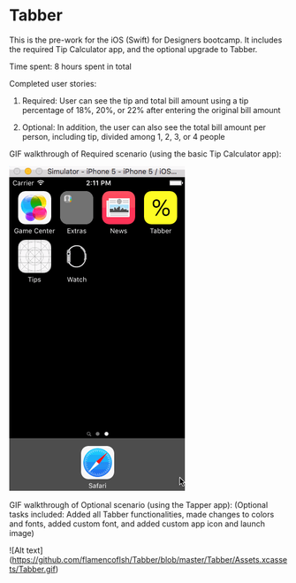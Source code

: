 # Tabber

This is the pre-work for the iOS (Swift) for Designers bootcamp. It includes the required Tip Calculator app, and the optional upgrade to Tabber.

Time spent: 8 hours spent in total

Completed user stories:

1) Required: User can see the tip and total bill amount using a tip percentage of 18%, 20%, or 22% after entering the original bill amount

2) Optional: In addition, the user can also see the total bill amount per person, including tip, divided among 1, 2, 3, or 4 people 

GIF walkthrough of Required scenario (using the basic Tip Calculator app): 

![Alt text](https://github.com/flamencoflsh/TipCalculator/blob/master/TipCalculator/Assets.xcassets/Tip%20Calculator.gif)

GIF walkthrough of Optional scenario (using the Tapper app):
(Optional tasks included: Added all Tabber functionalities, made changes to colors and fonts, added custom font, and added custom app icon and launch image)

![Alt text] (https://github.com/flamencoflsh/Tabber/blob/master/Tabber/Assets.xcassets/Tabber.gif)

